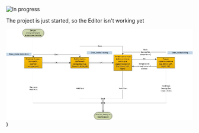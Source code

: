 ![In progress](https://github.com/Rodov/FlipperZero-Text_Editor/assets/in_progress.png)

The project is just started, so the Editor isn't working yet

![Диаграма потока](https://github.com/Rodov/FlipperZero-Text_Editor/blob/main/assets/workflow_diagram.jpg))
